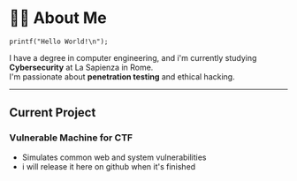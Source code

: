 # 👨‍💻 About Me
```{c}
printf("Hello World!\n");
```
I have a degree in computer engineering, and i'm currently studying **Cybersecurity** at La Sapienza in Rome.  
I'm passionate about **penetration testing** and ethical hacking.

---

## Current Project

### Vulnerable Machine for CTF
- Simulates common web and system vulnerabilities
- i will release it here on github when it's finished

